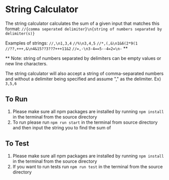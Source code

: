 # String Calculator

The string calculator calculates the sum of a given input
that matches this format:
`//{comma seperated delimiter}\n{string of numbers separated by delimiter(s)}`

Examples of strings:
`//,\n1,3,4`
`//%\n3,4,5`
`//*,(,&\n1&6(2*9(1`
`//??,+++,&\n4&15??3??7+++11&2`
`//=,-\n3-4==5--4=2=\n-` **

** Note: string of numbers separated by delimiters can be empty values or new line characters.

The string calculator will also accept a string of comma-separated numbers and 
without a delimiter being specified and assume "," as the delimiter.
Ex) `3,5,6`

## To Run

1. Please make sure all npm packages are installed by running `npm install` in 
  the terminal from the source directory
2. To run please run `npm run start` in the terminal from source directory and 
  then input the string you to find the sum of

## To Test

1. Please make sure all npm packages are installed by running `npm install` in 
  the terminal from the source directory
2. If you want to run tests run `npm run test` in the terminal from the source directory
